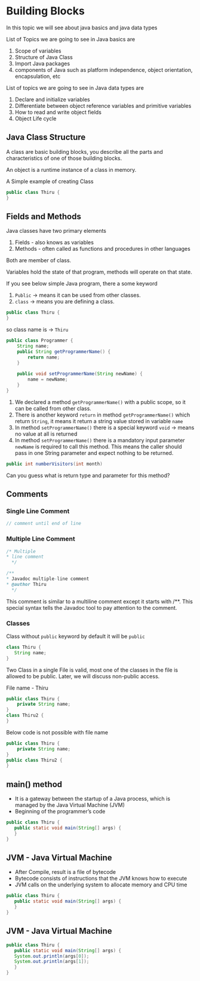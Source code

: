 # Building Blocks

In this topic we will see about java basics and java data types

List of Topics we are going to see in Java basics are

1. Scope of variables 
2. Structure of Java Class
3. Import Java packages
4. components of Java such as platform independence, object orientation, encapsulation, etc

List of topics we are going to see in Java data types are

1. Declare and initialize variables
2. Differentiate between object reference variables and primitive variables
3. How to read and write object fields
4. Object Life cycle

## Java Class Structure

A class are basic building blocks, you describe all the parts and characteristics of one of those building blocks.

An object is a runtime instance of a class in memory.

A Simple example of creating Class

```java
public class Thiru {
}
```

## Fields and Methods

Java classes have two primary elements

1. Fields - also knows as variables
2. Methods - often called as functions and procedures in other languages

Both are member of class.

Variables hold the state of that program, methods will operate on that state.

If you see below simple Java program, there a some keyword

1. `Public` -> means it can be used from other classes.
2. `class` -> means you are defining a class.

```java
public class Thiru {
}
```
so class name is -> `Thiru`

```java
public class Programmer {
    String name;
    public String getProgrammerName() {
        return name;
    }
    
    public void setProgrammerName(String newName) {
        name = newName;
    }
}
```

1. We declared a method `getProgrammerName()` with a public scope, so it can be called from other class.
2. There is another keyword `return` in method `getProgrammerName()` which return `String`, it means it return a string value stored in variable `name`
3. In method `setProgrammerName()` there is a special keyword `void` -> means no value at all is returned
4. In method `setProgrammerName()` there is a mandatory input parameter `newName` is required to call this method. This means the caller should pass in one String parameter and expect
   nothing to be returned.

```java
public int numberVisitors(int month)
```

Can you guess what is return type and parameter for this method?

## Comments

### Single Line Comment

```java
// comment until end of line
```

### Multiple Line Comment

```java
/* Multiple
* line comment
  */
```

```java
/**
* Javadoc multiple-line comment
* @author Thiru
  */
```
This comment is similar to a multiline comment except it starts with /**. This special syntax tells the Javadoc tool to pay attention to the comment.


### Classes

Class without `public` keyword by default it will be `public`

```java
class Thiru {
   String name;
}
```

Two Class in a single File is valid, most one of the classes in the file is allowed to be public. Later, we will discuss non-public access.

File name - Thiru
```java
public class Thiru {
    private String name;
}
class Thiru2 {
}
```

Below code is not possible with file name 
```java
public class Thiru {
    private String name;
}
public class Thiru2 {
}
```

## main() method

* It is a gateway between the startup of a Java process, which is managed by the Java Virtual Machine (JVM)
* Beginning of the programmer’s code

```java
public class Thiru {
   public static void main(String[] args) {
   }
}
```

## JVM - Java Virtual Machine

* After Compile, result is a file of bytecode
* Bytecode consists of instructions that the JVM knows how to execute
* JVM calls on the underlying system to allocate memory and CPU time

```java
public class Thiru {
   public static void main(String[] args) {
   }
}
```

## JVM - Java Virtual Machine

```java
public class Thiru {
   public static void main(String[] args) {
   System.out.println(args[0]);
   System.out.println(args[1]);
   } 
}
```